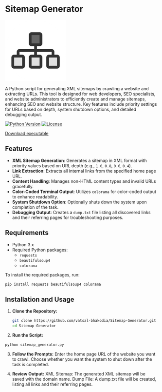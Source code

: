 # Sitemap Generator

![Sitemap Generator Logo](https://github.com/vatsal-bhakodia/Sitemap-Generator/blob/main/assets/logo.png)

A Python script for generating XML sitemaps by crawling a website and extracting URLs. This tool is designed for web developers, SEO specialists, and website administrators to efficiently create and manage sitemaps, enhancing SEO and website structure. Key features include priority settings for URLs based on depth, system shutdown options, and detailed debugging output.

[![Python Version](https://img.shields.io/badge/python-3.x-blue.svg)](https://www.python.org/)
[![License](https://img.shields.io/badge/license-Apache%202.0-green.svg)](LICENSE)

[Download executable](https://github.com/vatsal-bhakodia/Sitemap-Generator/blob/main/SitemapGen.exe)


## Features

- **XML Sitemap Generation**: Generates a sitemap in XML format with priority values based on URL depth (e.g., `1.0`, `0.8`, `0.6`, `0.4`).
- **Link Extraction**: Extracts all internal links from the specified home page URL.
- **Content Handling**: Manages non-HTML content types and invalid URLs gracefully.
- **Color-Coded Terminal Output**: Utilizes `colorama` for color-coded output to enhance readability.
- **System Shutdown Option**: Optionally shuts down the system upon completion of the task.
- **Debugging Output**: Creates a `dump.txt` file listing all discovered links and their referring pages for troubleshooting purposes.

## Requirements

- Python 3.x
- Required Python packages:
  - `requests`
  - `beautifulsoup4`
  - `colorama`

To install the required packages, run:

```bash
pip install requests beautifulsoup4 colorama
```

## Installation and Usage

1. **Clone the Repository:**
   ```BASH
   git clone https://github.com/vatsal-bhakodia/Sitemap-Generator.git
   cd Sitemap-Generator
   ```
  
2. **Run the Script:**
  ```bash
  python sitemap_generator.py
  ```

3. **Follow the Prompts:**
  Enter the home page URL of the website you want to crawl.
  Choose whether you want the system to shut down after the task is completed.

3. **Review Output:**
  XML Sitemap: The generated XML sitemap will be saved with the domain name.
  Dump File: A dump.txt file will be created, listing all links and their referring pages.

